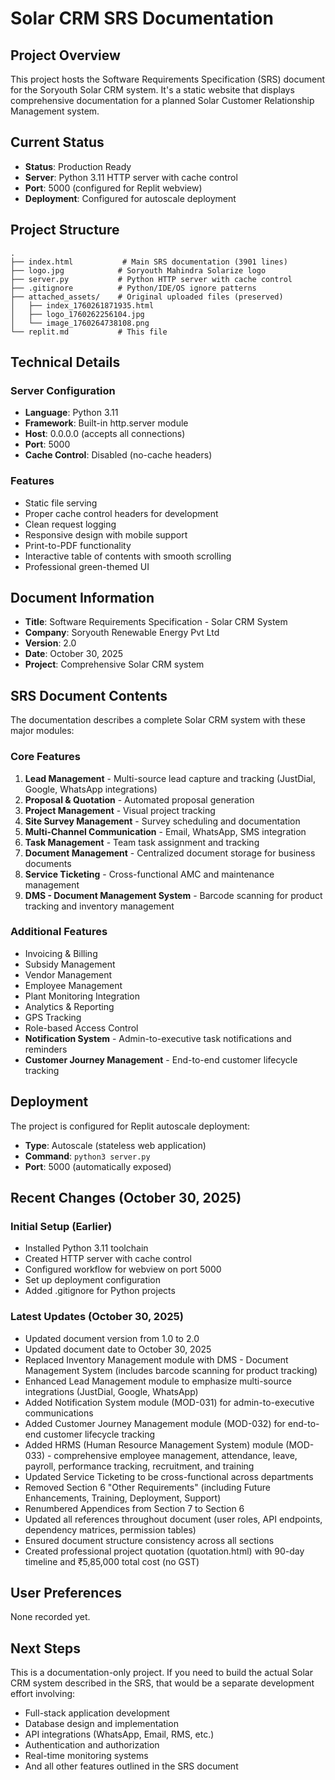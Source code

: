# Solar CRM SRS Documentation

## Project Overview
This project hosts the Software Requirements Specification (SRS) document for the Soryouth Solar CRM system. It's a static website that displays comprehensive documentation for a planned Solar Customer Relationship Management system.

## Current Status
- **Status**: Production Ready
- **Server**: Python 3.11 HTTP server with cache control
- **Port**: 5000 (configured for Replit webview)
- **Deployment**: Configured for autoscale deployment

## Project Structure
```
.
├── index.html           # Main SRS documentation (3901 lines)
├── logo.jpg            # Soryouth Mahindra Solarize logo
├── server.py           # Python HTTP server with cache control
├── .gitignore          # Python/IDE/OS ignore patterns
├── attached_assets/    # Original uploaded files (preserved)
│   ├── index_1760261871935.html
│   ├── logo_1760262256104.jpg
│   └── image_1760264738108.png
└── replit.md           # This file
```

## Technical Details

### Server Configuration
- **Language**: Python 3.11
- **Framework**: Built-in http.server module
- **Host**: 0.0.0.0 (accepts all connections)
- **Port**: 5000
- **Cache Control**: Disabled (no-cache headers)

### Features
- Static file serving
- Proper cache control headers for development
- Clean request logging
- Responsive design with mobile support
- Print-to-PDF functionality
- Interactive table of contents with smooth scrolling
- Professional green-themed UI

## Document Information
- **Title**: Software Requirements Specification - Solar CRM System
- **Company**: Soryouth Renewable Energy Pvt Ltd
- **Version**: 2.0
- **Date**: October 30, 2025
- **Project**: Comprehensive Solar CRM system

## SRS Document Contents
The documentation describes a complete Solar CRM system with these major modules:

### Core Features
1. **Lead Management** - Multi-source lead capture and tracking (JustDial, Google, WhatsApp integrations)
2. **Proposal & Quotation** - Automated proposal generation
3. **Project Management** - Visual project tracking
4. **Site Survey Management** - Survey scheduling and documentation
5. **Multi-Channel Communication** - Email, WhatsApp, SMS integration
6. **Task Management** - Team task assignment and tracking
7. **Document Management** - Centralized document storage for business documents
8. **Service Ticketing** - Cross-functional AMC and maintenance management
9. **DMS - Document Management System** - Barcode scanning for product tracking and inventory management

### Additional Features
- Invoicing & Billing
- Subsidy Management
- Vendor Management
- Employee Management
- Plant Monitoring Integration
- Analytics & Reporting
- GPS Tracking
- Role-based Access Control
- **Notification System** - Admin-to-executive task notifications and reminders
- **Customer Journey Management** - End-to-end customer lifecycle tracking

## Deployment
The project is configured for Replit autoscale deployment:
- **Type**: Autoscale (stateless web application)
- **Command**: `python3 server.py`
- **Port**: 5000 (automatically exposed)

## Recent Changes (October 30, 2025)
### Initial Setup (Earlier)
- Installed Python 3.11 toolchain
- Created HTTP server with cache control
- Configured workflow for webview on port 5000
- Set up deployment configuration
- Added .gitignore for Python projects

### Latest Updates (October 30, 2025)
- Updated document version from 1.0 to 2.0
- Updated document date to October 30, 2025
- Replaced Inventory Management module with DMS - Document Management System (includes barcode scanning for product tracking)
- Enhanced Lead Management module to emphasize multi-source integrations (JustDial, Google, WhatsApp)
- Added Notification System module (MOD-031) for admin-to-executive communications
- Added Customer Journey Management module (MOD-032) for end-to-end customer lifecycle tracking
- Added HRMS (Human Resource Management System) module (MOD-033) - comprehensive employee management, attendance, leave, payroll, performance tracking, recruitment, and training
- Updated Service Ticketing to be cross-functional across departments
- Removed Section 6 "Other Requirements" (including Future Enhancements, Training, Deployment, Support)
- Renumbered Appendices from Section 7 to Section 6
- Updated all references throughout document (user roles, API endpoints, dependency matrices, permission tables)
- Ensured document structure consistency across all sections
- Created professional project quotation (quotation.html) with 90-day timeline and ₹5,85,000 total cost (no GST)

## User Preferences
None recorded yet.

## Next Steps
This is a documentation-only project. If you need to build the actual Solar CRM system described in the SRS, that would be a separate development effort involving:
- Full-stack application development
- Database design and implementation
- API integrations (WhatsApp, Email, RMS, etc.)
- Authentication and authorization
- Real-time monitoring systems
- And all other features outlined in the SRS document
